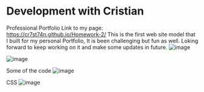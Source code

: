 # Development with Cristian
Professional Portfolio
Link to my page: https://cr7st74n.github.io/Homework-2/
This is the first web site model that I built for my personal Portfolio, It is been challenging but fun as well. Loking forward to keep working on it and make some updates
in future. 
![image](https://user-images.githubusercontent.com/34308684/175312158-8fc701c9-04f2-4fd6-a491-be28a7fa7ceb.png)

![image](https://user-images.githubusercontent.com/34308684/175312219-110d41d2-fab7-464a-8ff0-f73ec0289a00.png)


Some of the code 
![image](https://user-images.githubusercontent.com/34308684/175312453-4401ae45-8a87-46ba-b636-2bff1723e01f.png)

CSS
![image](https://user-images.githubusercontent.com/34308684/175312517-f7339cc2-bf93-4578-908e-c8798daae264.png)
